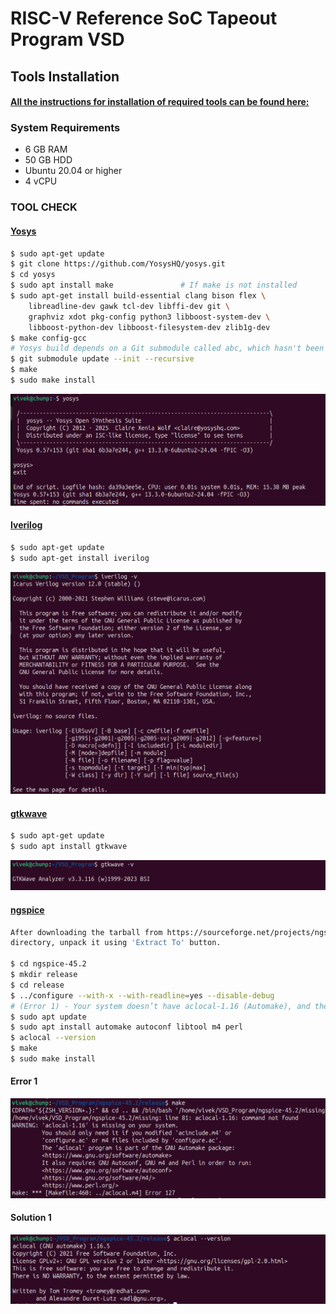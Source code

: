 
# RISC-V Reference SoC Tapeout Program VSD

## Tools Installation

#### <ins>All the instructions for installation of required tools can be found here:</ins>

### **System Requirements**
- 6 GB RAM
- 50 GB HDD
- Ubuntu 20.04 or higher
- 4 vCPU

### **TOOL CHECK**

#### <ins>**Yosys**</ins>
```bash
$ sudo apt-get update
$ git clone https://github.com/YosysHQ/yosys.git
$ cd yosys
$ sudo apt install make               # If make is not installed
$ sudo apt-get install build-essential clang bison flex \
    libreadline-dev gawk tcl-dev libffi-dev git \
    graphviz xdot pkg-config python3 libboost-system-dev \
    libboost-python-dev libboost-filesystem-dev zlib1g-dev
$ make config-gcc
# Yosys build depends on a Git submodule called abc, which hasn't been initialized yet. You need to run the following command before running make
$ git submodule update --init --recursive
$ make 
$ sudo make install
```
![Yosys Installation Done](Images/yosys_installation_done.png)


#### <ins>**Iverilog**</ins>
```bash
$ sudo apt-get update
$ sudo apt-get install iverilog
```
![Iverilog Status](Images/iverilog_installation.png)

#### <ins>**gtkwave**</ins>
```bash
$ sudo apt-get update
$ sudo apt install gtkwave
```
![GTKWave Installation](Images/gtk_wave_installation.png)

#### <ins>**ngspice**</ins>
```bash
After downloading the tarball from https://sourceforge.net/projects/ngspice/files/ to a local
directory, unpack it using 'Extract To' button.

$ cd ngspice-45.2
$ mkdir release
$ cd release              
$ ../configure --with-x --with-readline=yes --disable-debug
# (Error 1) - Your system doesn’t have aclocal-1.16 (Automake), and the build is trying to regenerate aclocal.m4. Install automake 1.16 (plus autoconf, m4, perl) to fix it. You need to tun the following commands before running 'make'.
$ sudo apt update
$ sudo apt install automake autoconf libtool m4 perl
$ aclocal --version
$ make
$ sudo make install
```
#### **Error 1**
![Automake error](Images/error_1.png)

#### **Solution 1**
![Automake solution](Images/solution_1.png)
